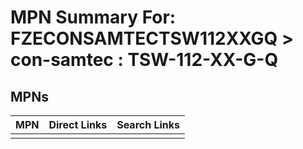 



# MPN Summary For: FZECONSAMTECTSW112XXGQ > con-samtec : TSW-112-XX-G-Q

## MPNs
  

|MPN|Direct Links|Search Links|
| :--- | :--- | :--- |
||||
